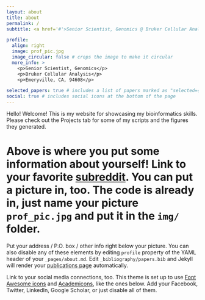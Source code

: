 ```yaml
---
layout: about
title: about
permalink: /
subtitle: <a href='#'>Senior Scientist, Genomics @ Bruker Cellular Analysis</a>. Emeryville, CA, 94608.

profile:
  align: right
  image: prof_pic.jpg
  image_circular: false # crops the image to make it circular
  more_info: >
    <p>Senior Scientist, Genomics</p>
    <p>Bruker Cellular Analysis</p>
    <p>Emeryville, CA, 94608</p>

selected_papers: true # includes a list of papers marked as "selected={true}"
social: true # includes social icons at the bottom of the page
---
```


Hello! Welcome! This is my website for showcasing my bioinformatics skills. Please check out the Projects tab for some of my scripts and the figures they generated. 
# Above is where you put some information about yourself! Link to your favorite [subreddit](http://reddit.com). You can put a picture in, too. The code is already in, just name your picture `prof_pic.jpg` and put it in the `img/` folder.

Put your address / P.O. box / other info right below your picture. You can also disable any of these elements by editing `profile` property of the YAML header of your `_pages/about.md`. Edit `_bibliography/papers.bib` and Jekyll will render your [publications page](/al-folio/publications/) automatically.

Link to your social media connections, too. This theme is set up to use [Font Awesome icons](https://fontawesome.com/) and [Academicons](https://jpswalsh.github.io/academicons/), like the ones below. Add your Facebook, Twitter, LinkedIn, Google Scholar, or just disable all of them.
